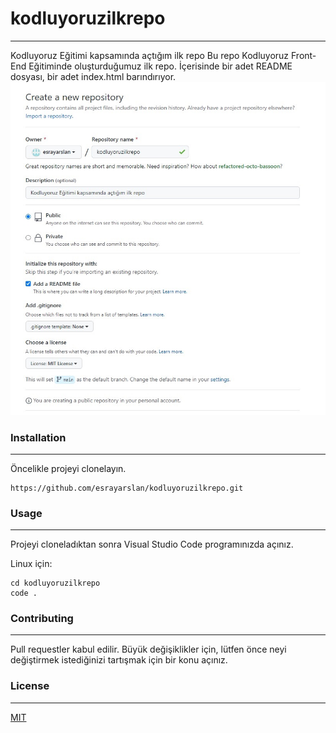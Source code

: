# kodluyoruzilkrepo
---
Kodluyoruz Eğitimi kapsamında açtığım ilk repo
Bu repo Kodluyoruz Front-End Eğitiminde oluşturduğumuz ilk repo. İçerisinde bir adet README dosyası, bir adet index.html barındırıyor.
![MIT](/img/IMG.JPG)

### Installation
---
Öncelikle projeyi clonelayın.
```
https://github.com/esrayarslan/kodluyoruzilkrepo.git
```
### Usage
---
Projeyi cloneladıktan sonra Visual Studio Code programınızda açınız.

Linux için:
```
cd kodluyoruzilkrepo
code .
```
### Contributing
---
Pull requestler kabul edilir. Büyük değişiklikler için, lütfen önce neyi değiştirmek istediğinizi tartışmak için bir konu açınız.

### License
---
[MIT](#)
